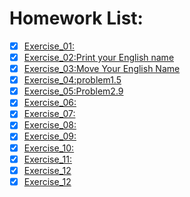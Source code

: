 # Homework List:
- [x] [Exercise_01:](https://github.com/zenghaowhu/computationalphysics_N2014301020073)
- [x] [Exercise_02:Print your English name](https://www.zybuluo.com/zneghaowhu/note/497776)
- [x] [Exercise_03:Move Your English Name](https://www.zybuluo.com/zneghaowhu/note/512272)
- [x] [Exercise_04:problem1.5](https://www.zybuluo.com/zneghaowhu/note/525571)
- [x] [Exercise_05:Problem2.9](https://www.zybuluo.com/zneghaowhu/note/534084)
- [x] [Exercise_06:](https://www.zybuluo.com/zneghaowhu/note/542226)
- [x] [Exercise_07:](https://www.zybuluo.com/zneghaowhu/note/550451)
- [x] [Exercise_08:](https://www.zybuluo.com/zneghaowhu/note/565948)
- [x] [Exercise_09:](https://www.zybuluo.com/zneghaowhu/note/573782)
- [x] [Exercise_10:](https://www.zybuluo.com/zneghaowhu/note/581897)
- [x] [Exercise_11:](https://www.zybuluo.com/zneghaowhu/note/590156)
- [x] [Exercise_12](https://www.zybuluo.com/zneghaowhu/note/597959)
- [x] [Exercise_12](https://www.zybuluo.com/zneghaowhu/note/605191)
